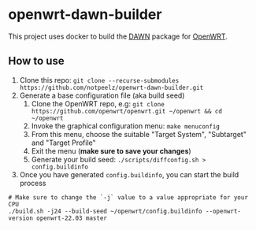 # openwrt-dawn-builder

This project uses docker to build the [DAWN](https://github.com/berlin-open-wireless-lab/DAWN) package for [OpenWRT](https://github.com/openwrt/openwrt).

## How to use

1. Clone this repo: `git clone --recurse-submodules https://github.com/notpeelz/openwrt-dawn-builder.git`
2. Generate a base configuration file (aka build seed)
    1. Clone the OpenWRT repo, e.g: `git clone https://github.com/openwrt/openwrt.git ~/openwrt && cd ~/openwrt`
    2. Invoke the graphical configuration menu: `make menuconfig`
    3. From this menu, choose the suitable "Target System", "Subtarget" and "Target Profile"
    4. Exit the menu (**make sure to save your changes**)
    5. Generate your build seed: `./scripts/diffconfig.sh > config.buildinfo`
3. Once you have generated `config.buildinfo`, you can start the build process

```
# Make sure to change the `-j` value to a value appropriate for your CPU
./build.sh -j24 --build-seed ~/openwrt/config.buildinfo --openwrt-version openwrt-22.03 master
```
